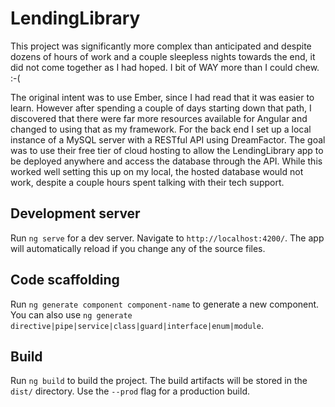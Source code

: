 # LendingLibrary


This project was significantly more complex than anticipated and despite dozens of hours of work and a couple sleepless nights towards the end, it did not come together as I had hoped.  I bit of WAY more than I could chew.  :-(

The original intent was to use Ember, since I had read that it was easier to learn.  However after spending a couple of days starting down that path, I discovered that there were far more resources available for Angular and changed to using that as my framework.  For the back end I set up a local instance of a MySQL server with a RESTful API using DreamFactor.  The goal was to use their free tier of cloud hosting to allow the LendingLibrary app to be deployed anywhere and access the database through the API.  While this worked well setting this up on my local, the hosted database would not work, despite a couple hours spent talking with their tech support.



## Development server

Run `ng serve` for a dev server. Navigate to `http://localhost:4200/`. The app will automatically reload if you change any of the source files.

## Code scaffolding

Run `ng generate component component-name` to generate a new component. You can also use `ng generate directive|pipe|service|class|guard|interface|enum|module`.

## Build

Run `ng build` to build the project. The build artifacts will be stored in the `dist/` directory. Use the `--prod` flag for a production build.
